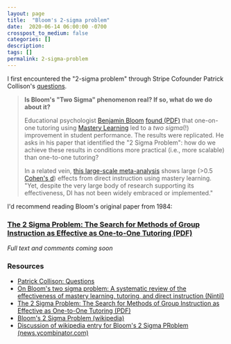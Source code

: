 ```yaml
---
layout: page
title:  "Bloom's 2-sigma problem"
date:  2020-06-14 06:00:00 -0700
crosspost_to_medium: false
categories: []
description: 
tags: []
permalink: 2-sigma-problem
---
```


I first encountered the "2-sigma problem" through Stripe Cofounder Patrick Collison's [questions](https://patrickcollison.com/questions).

> **Is Bloom's "Two Sigma" phenomenon real? If so, what do we do about it?**
> 
> Educational psychologist [Benjamin Bloom](https://en.wikipedia.org/wiki/Benjamin_Bloom) [found (PDF)](http://web.mit.edu/5.95/readings/bloom-two-sigma.pdf) that one-on-one tutoring using [Mastery Learning](https://en.wikipedia.org/wiki/Mastery_learning) led to a _two sigma_(!) improvement in student performance. The results were replicated. He asks in his paper that identified the "2 Sigma Problem": how do we achieve these results in conditions more practical (i.e., more scalable) than one-to-one tutoring?
> 
> In a related vein, [this large-scale meta-analysis](https://journals.sagepub.com/doi/abs/10.3102/0034654317751919) shows large (>0.5 [Cohen's d](https://en.wikiversity.org/wiki/Cohen%27s_d)) effects from direct instruction using mastery learning. "Yet, despite the very large body of research supporting its effectiveness, DI has not been widely embraced or implemented."

I'd recommend reading Bloom's original paper from 1984:

### [The 2 Sigma Problem: The Search for Methods of Group Instruction as Effective as One-to-One Tutoring (PDF)](http://web.mit.edu/5.95/readings/bloom-two-sigma.pdf)

_Full text and comments coming soon_



### Resources

- [Patrick Collison: Questions](https://patrickcollison.com/questions)
- [On Bloom's two sigma problem: A systematic review of the effectiveness of mastery learning, tutoring, and direct instruction (Nintil)](https://nintil.com/bloom-sigma/)
- [The 2 Sigma Problem: The Search for Methods of Group Instruction as Effective as One-to-One Tutoring (PDF)](http://web.mit.edu/5.95/readings/bloom-two-sigma.pdf)
- [Bloom's 2 Sigma Problem (wikipedia)](https://en.wikipedia.org/wiki/Bloom%27s_2_sigma_problem)
- [Discussion of wikipedia entry for Bloom's 2 Sigma PRoblem (news.ycombinator.com)](https://news.ycombinator.com/item?id=24261345)

